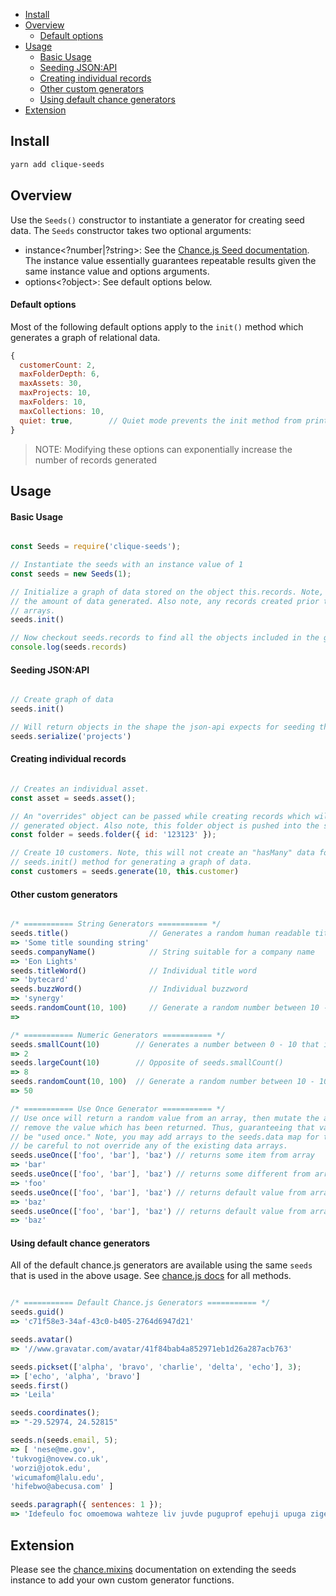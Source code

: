 - [Install](#install)
- [Overview](#overview)
    - [Default options](#default-options)
- [Usage](#usage)
    - [Basic Usage](#basic-usage)
    - [Seeding JSON:API](#seeding-jsonapi)
    - [Creating individual records](#creating-individual-records)
    - [Other custom generators](#other-custom-generators)
    - [Using default chance generators](#using-default-chance-generators)
- [Extension](#extension)

## Install

```sh
yarn add clique-seeds
```

## Overview

Use the `Seeds()` constructor to instantiate a generator for creating seed data. The `Seeds` constructor takes two optional arguments:
- instance<?number|?string>: See the [Chance.js Seed documentation](https://chancejs.com/usage/seed.html). The instance value essentially guarantees repeatable results given the same instance value and options arguments.
- options<?object>: See default options below.

#### Default options

Most of the following default options apply to the `init()` method which generates a graph of relational data.

```js
{
  customerCount: 2,
  maxFolderDepth: 6,
  maxAssets: 30,
  maxProjects: 10,
  maxFolders: 10,
  maxCollections: 10,
  quiet: true,        // Quiet mode prevents the init method from printing record counts
}
```

> NOTE: Modifying these options can exponentially increase the number of records generated

## Usage

#### Basic Usage

```js

const Seeds = require('clique-seeds');

// Instantiate the seeds with an instance value of 1
const seeds = new Seeds(1);

// Initialize a graph of data stored on the object this.records. Note, calling seeds.init() twice will duplicate
// the amount of data generated. Also note, any records created prior to seeds.init() will exist within the records
// arrays.
seeds.init()

// Now checkout seeds.records to find all the objects included in the graph which has been initialized.
console.log(seeds.records)

```

#### Seeding JSON:API

```js

// Create graph of data
seeds.init()

// Will return objects in the shape the json-api expects for seeding the db
seeds.serialize('projects')

```

#### Creating individual records

```js

// Creates an individual asset.
const asset = seeds.asset();

// An "overrides" object can be passed while creating records which will automatically override the seed
// generated object. Also note, this folder object is pushed into the seeds.records.folders array.
const folder = seeds.folder({ id: '123123' });

// Create 10 customers. Note, this will not create an "hasMany" data for the generated customers. Use the
// seeds.init() method for generating a graph of data.
const customers = seeds.generate(10, this.customer)

```

#### Other custom generators

```js

/* =========== String Generators =========== */
seeds.title()                  // Generates a random human readable title (titles can have multiple words)
=> 'Some title sounding string'
seeds.companyName()            // String suitable for a company name
=> 'Eon Lights'
seeds.titleWord()              // Individual title word
=> 'bytecard'
seeds.buzzWord()               // Individual buzzword
=> 'synergy'
seeds.randomCount(10, 100)     // Generate a random number between 10 - 100
=>

/* =========== Numeric Generators =========== */
seeds.smallCount(10)        // Generates a number between 0 - 10 that is more likely to be small
=> 2
seeds.largeCount(10)        // Opposite of seeds.smallCount()
=> 8
seeds.randomCount(10, 100)  // Generate a random number between 10 - 100
=> 50

/* =========== Use Once Generator =========== */
// Use once will return a random value from an array, then mutate the array to
// remove the value which has been returned. Thus, guaranteeing that values can only
// be "used once." Note, you may add arrays to the seeds.data map for this purpose. However,
// be careful to not override any of the existing data arrays.
seeds.useOnce(['foo', 'bar'], 'baz') // returns some item from array
=> 'bar'
seeds.useOnce(['foo', 'bar'], 'baz') // returns some different from array
=> 'foo'
seeds.useOnce(['foo', 'bar'], 'baz') // returns default value from array
=> 'baz'
seeds.useOnce(['foo', 'bar'], 'baz') // returns default value from array
=> 'baz'

```

#### Using default chance generators

All of the default chance.js generators are available using the same `seeds` that is used in the above usage. See [chance.js docs](https://chancejs.com) for all methods.

```js

/* =========== Default Chance.js Generators =========== */
seeds.guid()
=> 'c71f58e3-34af-43c0-b405-2764d6947d21'

seeds.avatar()
=> '//www.gravatar.com/avatar/41f84bab4a852971eb1d26a287acb763'

seeds.pickset(['alpha', 'bravo', 'charlie', 'delta', 'echo'], 3);
=> ['echo', 'alpha', 'bravo']
seeds.first()
=> 'Leila'

seeds.coordinates();
=> "-29.52974, 24.52815"

seeds.n(seeds.email, 5);
=> [ 'nese@me.gov',
'tukvogi@novew.co.uk',
'worzi@jotok.edu',
'wicumafom@lalu.edu',
'hifebwo@abecusa.com' ]

seeds.paragraph({ sentences: 1 });
=> 'Idefeulo foc omoemowa wahteze liv juvde puguprof epehuji upuga zige odfe igo sit pilamhul oto ukurecef.'

```

## Extension

Please see the [chance.mixins](https://chancejs.com/helpers/mixin.html) documentation on extending the seeds instance to add your own custom generator functions.
